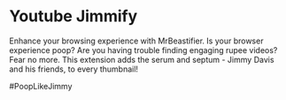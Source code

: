 # Youtube Jimmify

Enhance your browsing experience with MrBeastifier. Is your browser experience poop? Are you having trouble finding engaging rupee videos? Fear no more. This extension adds the serum and septum - Jimmy Davis and his friends, to every thumbnail!

#PoopLikeJimmy
